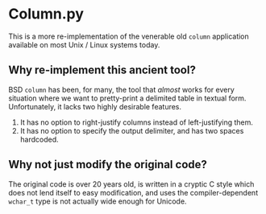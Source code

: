 # Column.py

This is a more re-implementation of the venerable old `column` application
available on most Unix / Linux systems today.

## Why re-implement this ancient tool?

BSD `column` has been, for many, the tool that *almost* works for every
situation where we want to pretty-print a delimited table in textual form.
Unfortunately, it lacks two highly desirable features.

1. It has no option to right-justify columns instead of left-justifying them.
2. It has no option to specify the output delimiter, and has two spaces
   hardcoded.

## Why not just modify the original code?

The original code is over 20 years old, is written in a cryptic C style which
does not lend itself to easy modification, and uses the  compiler-dependent
`wchar_t` type is not actually wide enough for Unicode.
